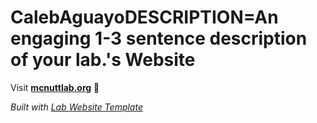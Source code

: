 
# CalebAguayoDESCRIPTION=An engaging 1-3 sentence description of your lab.'s Website

Visit **[mcnuttlab.org](http://mcnuttlab.org)** 🚀

_Built with [Lab Website Template](https://greene-lab.gitbook.io/lab-website-template-docs)_
